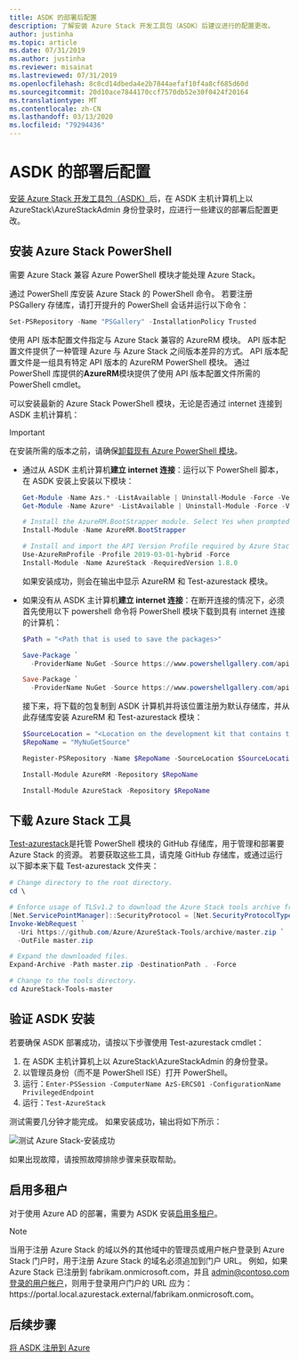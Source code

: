 ```yaml
---
title: ASDK 的部署后配置
description: 了解安装 Azure Stack 开发工具包（ASDK）后建议进行的配置更改。
author: justinha
ms.topic: article
ms.date: 07/31/2019
ms.author: justinha
ms.reviewer: misainat
ms.lastreviewed: 07/31/2019
ms.openlocfilehash: 8c0cd14dbeda4e2b7844aefaf10f4a8cf685d60d
ms.sourcegitcommit: 20d10ace7844170ccf7570db52e30f0424f20164
ms.translationtype: MT
ms.contentlocale: zh-CN
ms.lasthandoff: 03/13/2020
ms.locfileid: "79294436"
---
```

# <a name="post-deployment-configurations-for-asdk"></a>ASDK 的部署后配置

[安装 Azure Stack 开发工具包（ASDK）](asdk-install.md)后，在 ASDK 主机计算机上以 AzureStack\AzureStackAdmin 身份登录时，应进行一些建议的部署后配置更改。

## <a name="install-azure-stack-powershell"></a>安装 Azure Stack PowerShell

需要 Azure Stack 兼容 Azure PowerShell 模块才能处理 Azure Stack。

通过 PowerShell 库安装 Azure Stack 的 PowerShell 命令。 若要注册 PSGallery 存储库，请打开提升的 PowerShell 会话并运行以下命令：

``` Powershell
Set-PSRepository -Name "PSGallery" -InstallationPolicy Trusted
```

使用 API 版本配置文件指定与 Azure Stack 兼容的 AzureRM 模块。  API 版本配置文件提供了一种管理 Azure 与 Azure Stack 之间版本差异的方式。 API 版本配置文件是一组具有特定 API 版本的 AzureRM PowerShell 模块。 通过 PowerShell 库提供的**AzureRM**模块提供了使用 API 版本配置文件所需的 PowerShell cmdlet。

可以安装最新的 Azure Stack PowerShell 模块，无论是否通过 internet 连接到 ASDK 主机计算机：

> [!IMPORTANT]
> 在安装所需的版本之前，请确保[卸载现有 Azure PowerShell 模块](../operator/azure-stack-powershell-install.md#3-uninstall-existing-versions-of-the-azure-stack-hub-powershell-modules)。

- 通过从 ASDK 主机计算机**建立 internet 连接**：运行以下 PowerShell 脚本，在 ASDK 安装上安装以下模块：


  ```powershell  
  Get-Module -Name Azs.* -ListAvailable | Uninstall-Module -Force -Verbose
  Get-Module -Name Azure* -ListAvailable | Uninstall-Module -Force -Verbose

  # Install the AzureRM.BootStrapper module. Select Yes when prompted to install NuGet
  Install-Module -Name AzureRM.BootStrapper

  # Install and import the API Version Profile required by Azure Stack into the current PowerShell session.
  Use-AzureRmProfile -Profile 2019-03-01-hybrid -Force
  Install-Module -Name AzureStack -RequiredVersion 1.8.0
  ```

  如果安装成功，则会在输出中显示 AzureRM 和 Test-azurestack 模块。

- 如果没有从 ASDK 主计算机**建立 internet 连接**：在断开连接的情况下，必须首先使用以下 powershell 命令将 PowerShell 模块下载到具有 internet 连接的计算机：

  ```powershell
  $Path = "<Path that is used to save the packages>"

  Save-Package `
    -ProviderName NuGet -Source https://www.powershellgallery.com/api/v2 -Name AzureRM -Path $Path -Force -RequiredVersion 2.3.0
  
  Save-Package `
    -ProviderName NuGet -Source https://www.powershellgallery.com/api/v2 -Name AzureStack -Path $Path -Force -RequiredVersion 1.5.0
  ```

  接下来，将下载的包复制到 ASDK 计算机并将该位置注册为默认存储库，并从此存储库安装 AzureRM 和 Test-azurestack 模块：

    ```powershell  
    $SourceLocation = "<Location on the development kit that contains the PowerShell packages>"
    $RepoName = "MyNuGetSource"

    Register-PSRepository -Name $RepoName -SourceLocation $SourceLocation -InstallationPolicy Trusted

    Install-Module AzureRM -Repository $RepoName

    Install-Module AzureStack -Repository $RepoName
    ```

## <a name="download-the-azure-stack-tools"></a>下载 Azure Stack 工具

[Test-azurestack](https://github.com/Azure/AzureStack-Tools)是托管 PowerShell 模块的 GitHub 存储库，用于管理和部署要 Azure Stack 的资源。 若要获取这些工具，请克隆 GitHub 存储库，或通过运行以下脚本来下载 Test-azurestack 文件夹：

  ```powershell
  # Change directory to the root directory.
  cd \

  # Enforce usage of TLSv1.2 to download the Azure Stack tools archive from GitHub
  [Net.ServicePointManager]::SecurityProtocol = [Net.SecurityProtocolType]::Tls12
  Invoke-WebRequest `
    -Uri https://github.com/Azure/AzureStack-Tools/archive/master.zip `
    -OutFile master.zip

  # Expand the downloaded files.
  Expand-Archive -Path master.zip -DestinationPath . -Force

  # Change to the tools directory.
  cd AzureStack-Tools-master
  ```

## <a name="validate-the-asdk-installation"></a>验证 ASDK 安装

若要确保 ASDK 部署成功，请按以下步骤使用 Test-azurestack cmdlet：

1. 在 ASDK 主机计算机上以 AzureStack\AzureStackAdmin 的身份登录。
2. 以管理员身份（而不是 PowerShell ISE）打开 PowerShell。
3. 运行：`Enter-PSSession -ComputerName AzS-ERCS01 -ConfigurationName PrivilegedEndpoint`
4. 运行：`Test-AzureStack`

测试需要几分钟才能完成。 如果安装成功，输出将如下所示：

![测试 Azure Stack-安装成功](media/asdk-post-deploy/test-azurestack.png)

如果出现故障，请按照故障排除步骤来获取帮助。

## <a name="enable-multi-tenancy"></a>启用多租户

对于使用 Azure AD 的部署，需要为 ASDK 安装[启用多租户](../operator/azure-stack-enable-multitenancy.md#enable-multi-tenancy)。

> [!NOTE]
> 当用于注册 Azure Stack 的域以外的其他域中的管理员或用户帐户登录到 Azure Stack 门户时，用于注册 Azure Stack 的域名必须追加到门户 URL。 例如，如果 Azure Stack 已注册到 fabrikam.onmicrosoft.com，并且 admin@contoso.com登录的用户帐户，则用于登录用户门户的 URL 应为： https\://portal.local.azurestack.external/fabrikam.onmicrosoft.com。

## <a name="next-steps"></a>后续步骤

[将 ASDK 注册到 Azure](asdk-register.md)
